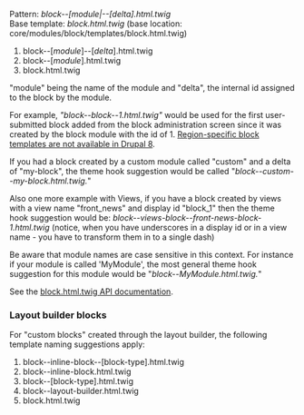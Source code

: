Pattern: _block--\[module|--\[delta\].html.twig_  
Base template: _block.html.twig_ (base location: core/modules/block/templates/block.html.twig)

1. block--\[_module_\]--\[_delta_\].html.twig
2. block--\[_module_\].html.twig
3. block.html.twig

"module" being the name of the module and "delta", the internal id assigned to the block by the module.

For example, _"block--block--1.html.twig"_ would be used for the first user-submitted block added from the block administration screen since it was created by the block module with the id of 1\. [Region-specific block templates are not available in Drupal 8](https://www.drupal.org/node/2011434).

If you had a block created by a custom module called "custom" and a delta of "my-block", the theme hook suggestion would be called "_block--custom--my-block.html.twig._"

Also one more example with Views, if you have a block created by views with a view name "front\_news" and display id "block\_1" then the theme hook suggestion would be: _block--views-block--front-news-block-1.html.twig_ (notice, when you have underscores in a display id or in a view name - you have to transform them in to a single dash)

Be aware that module names are case sensitive in this context. For instance if your module is called 'MyModule', the most general theme hook suggestion for this module would be "_block--MyModule.html.twig._"

See the [block.html.twig API documentation](https://api.drupal.org/api/drupal/core!modules!block!templates!block.html.twig/8).

### Layout builder blocks

For "custom blocks" created through the layout builder, the following template naming suggestions apply:

1. block--inline-block--\[block-type\].html.twig
2. block--inline-block.html.twig
3. block--\[block-type\].html.twig
4. block--layout-builder.html.twig
5. block.html.twig
